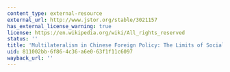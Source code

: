 ```yaml
---
content_type: external-resource
external_url: http://www.jstor.org/stable/3021157
has_external_license_warning: true
license: https://en.wikipedia.org/wiki/All_rights_reserved
status: ''
title: 'Multilateralism in Chinese Foreign Policy: The Limits of Socialization'
uid: 811002bb-6f86-4c36-a6e0-63f1f11c6097
wayback_url: ''
---
```

